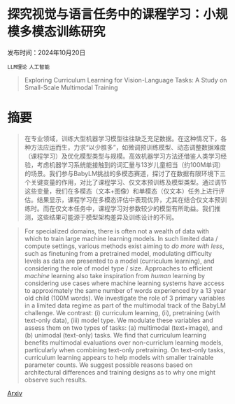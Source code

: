 # 探究视觉与语言任务中的课程学习：小规模多模态训练研究

发布时间：2024年10月20日

`LLM理论` `人工智能`

> Exploring Curriculum Learning for Vision-Language Tasks: A Study on Small-Scale Multimodal Training

# 摘要

> 在专业领域，训练大型机器学习模型往往缺乏充足数据。在这种情况下，各种方法应运而生，力求“以少胜多”，如微调预训练模型、动态调整数据难度（课程学习）及优化模型类型与规模。高效机器学习方法还借鉴人类学习经验，考虑机器学习系统能接触到的词汇量与13岁儿童相当（约100M单词）的场景。我们参与BabyLM挑战的多模态赛道，探讨了在数据有限环境下三个关键变量的作用，对比了课程学习、仅文本预训练及模型类型。通过调节这些变量，我们在多模态（文本+图像）和单模态（仅文本）任务上进行评估。结果显示，课程学习在多模态评估中表现优异，尤其在结合仅文本预训练时。而在仅文本任务中，课程学习对参数较少的模型有所助益。我们推测，这些结果可能源于模型架构差异及训练设计的不同。

> For specialized domains, there is often not a wealth of data with which to train large machine learning models. In such limited data / compute settings, various methods exist aiming to $\textit{do more with less}$, such as finetuning from a pretrained model, modulating difficulty levels as data are presented to a model (curriculum learning), and considering the role of model type / size. Approaches to efficient $\textit{machine}$ learning also take inspiration from $\textit{human}$ learning by considering use cases where machine learning systems have access to approximately the same number of words experienced by a 13 year old child (100M words). We investigate the role of 3 primary variables in a limited data regime as part of the multimodal track of the BabyLM challenge. We contrast: (i) curriculum learning, (ii), pretraining (with text-only data), (iii) model type. We modulate these variables and assess them on two types of tasks: (a) multimodal (text+image), and (b) unimodal (text-only) tasks. We find that curriculum learning benefits multimodal evaluations over non-curriclum learning models, particularly when combining text-only pretraining. On text-only tasks, curriculum learning appears to help models with smaller trainable parameter counts. We suggest possible reasons based on architectural differences and training designs as to why one might observe such results.

[Arxiv](https://arxiv.org/abs/2410.15509)